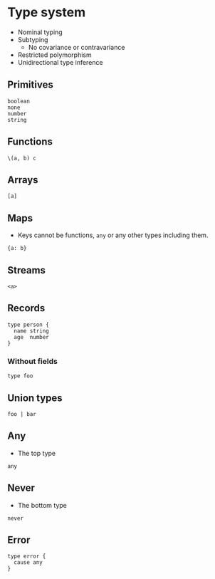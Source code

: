 # Type system

- Nominal typing
- Subtyping
  - No covariance or contravariance
- Restricted polymorphism
- Unidirectional type inference

## Primitives

```
boolean
none
number
string
```

## Functions

```
\(a, b) c
```

## Arrays

```
[a]
```

## Maps

- Keys cannot be functions, `any` or any other types including them.

```
{a: b}
```

## Streams

```
<a>
```

## Records

```
type person {
  name string
  age  number
}
```

### Without fields

```
type foo
```

## Union types

```
foo | bar
```

## Any

- The top type

```
any
```

## Never

- The bottom type

```
never
```

## Error

```
type error {
  cause any
}
```
